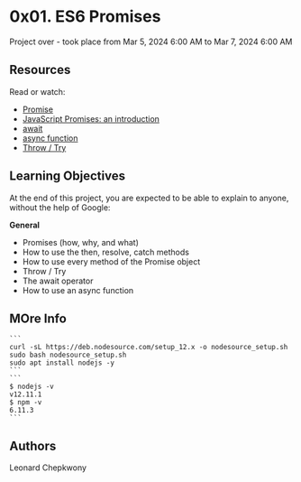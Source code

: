 # 0x01. ES6 Promises


 Project over - took place from Mar 5, 2024 6:00 AM to Mar 7, 2024 6:00 AM

## Resources
Read or watch:

- [Promise](<https://developer.mozilla.org/en-US/docs/Web/JavaScript/Reference/Global_Objects/Promise>)
- [JavaScript Promises: an introduction ](<https://web.dev/articles/promises>)
- [await](<https://developer.mozilla.org/en-US/docs/Web/JavaScript/Reference/Operators/await>)
- [async function](<https://developer.mozilla.org/en-US/docs/Web/JavaScript/Reference/Statements/async_function>)
- [Throw / Try](<https://developer.mozilla.org/en-US/docs/Web/JavaScript/Reference/Statements/throw>)


## Learning Objectives
At the end of this project, you are expected to be able to explain to anyone, without the help of Google:

**General**
- Promises (how, why, and what)
- How to use the then, resolve, catch methods
- How to use every method of the Promise object
- Throw / Try
- The await operator
- How to use an async function

## MOre Info
	```
	curl -sL https://deb.nodesource.com/setup_12.x -o nodesource_setup.sh
	sudo bash nodesource_setup.sh
	sudo apt install nodejs -y
	```
	```
	$ nodejs -v
	v12.11.1
	$ npm -v
	6.11.3
	```
## Authors
Leonard Chepkwony


